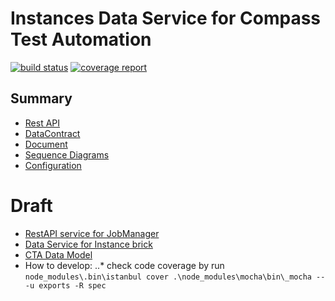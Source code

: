 # Instances Data Service for Compass Test Automation
[![build status](https://git.sami.int.thomsonreuters.com/compass/cta-app-instancedataservice/badges/master/build.svg)](https://git.sami.int.thomsonreuters.com/compass/cta-app-instancedataservice/commits/master)
[![coverage report](https://git.sami.int.thomsonreuters.com/compass/cta-app-instancedataservice/badges/master/coverage.svg)](https://git.sami.int.thomsonreuters.com/compass/cta-app-instancedataservice/commits/master)

## Summary
* [Rest API](RESTAPI.md)
* [DataContract](DATACONTRACT.md)
* [Document](DOCUMENTATION.md)
* [Sequence Diagrams](https://www.lucidchart.com/documents/edit/9980627b-2d6c-4a15-b610-235575b8801e)
* [Configuration](CONFIGURATION.md)




# Draft
* [RestAPI service for JobManager](https://docs.google.com/document/d/1h-WdRTUlSvC-o7Pwt-rVwFRx2hbZwhmIXMQKTDtV0W0/edit)
* [Data Service for Instance brick](https://www.lucidchart.com/documents/edit/737e39f8-b9e6-4482-9527-f858aa035621/11)
* [CTA Data Model](https://www.lucidchart.com/documents/edit/71700550-495a-4706-adba-7a0435df0d7c)
* How to develop:
..* check code coverage by run `node_modules\.bin\istanbul cover .\node_modules\mocha\bin\_mocha -- -u exports -R spec`